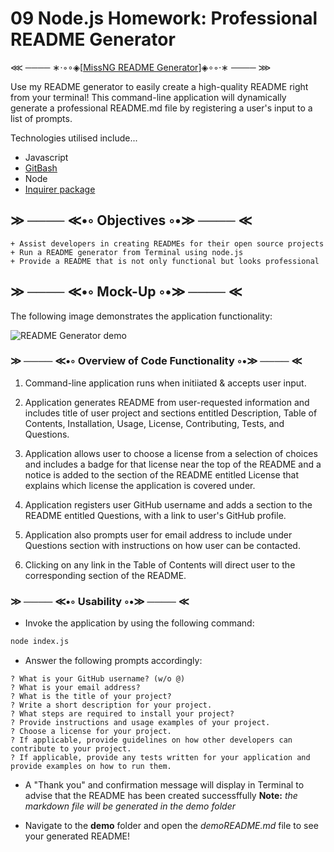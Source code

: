 # 09 Node.js Homework: Professional README Generator

⋘ ──── ∗⋅◦∘◈\[[MissNG README Generator](#Mock-Up)\]◈∘◦⋅∗ ──── ⋙

Use my README generator to easily create a high-quality README right from your terminal! This command-line application will dynamically generate a professional README.md file by registering a user's input to a list of prompts.

Technologies utilised include...
+ Javascript
+ [GitBash](https://gitforwindows.org/)
+ Node
+ [Inquirer package](https://www.npmjs.com/package/inquirer)

## ≫ ──── ≪•◦ Objectives ◦•≫ ──── ≪

```
+ Assist developers in creating READMEs for their open source projects
+ Run a README generator from Terminal using node.js
+ Provide a README that is not only functional but looks professional
```

## ≫ ──── ≪•◦ Mock-Up ◦•≫ ──── ≪

The following image demonstrates the application functionality:

![README Generator demo](./utils/_____.gif)

### ≫ ──── ≪•◦ Overview of Code Functionality ◦•≫ ──── ≪

1. Command-line application runs when initiiated & accepts user input.

2. Application generates README from user-requested information and includes title of user project and sections entitled Description, Table of Contents, Installation, Usage, License, Contributing, Tests, and Questions.

3. Application allows user to choose a license from a selection of choices and includes a badge for that license near the top of the README and a notice is added to the section of the README entitled License that explains which license the application is covered under.

4. Application registers user GitHub username and adds a section to the README entitled Questions, with a link to user's GitHub profile.

5. Application also prompts user for email address to include under Questions section with instructions on how user can be contacted.

6. Clicking on any link in the Table of Contents will direct user to the corresponding section of the README.

### ≫ ──── ≪•◦ Usability ◦•≫ ──── ≪

* Invoke the application by using the following command:

```bash
node index.js
```

* Answer the following prompts accordingly:

```
? What is your GitHub username? (w/o @)
? What is your email address?
? What is the title of your project? 
? Write a short description for your project. 
? What steps are required to install your project? 
? Provide instructions and usage examples of your project. 
? Choose a license for your project.
? If applicable, provide guidelines on how other developers can contribute to your project.
? If applicable, provide any tests written for your application and provide examples on how to run them.
```

* A "Thank you" and confirmation message will display in Terminal to advise that the README has been created successffully
**Note:** _the markdown file will be generated in the demo folder_

* Navigate to the **demo** folder and open the _demoREADME.md_ file to see your generated README!